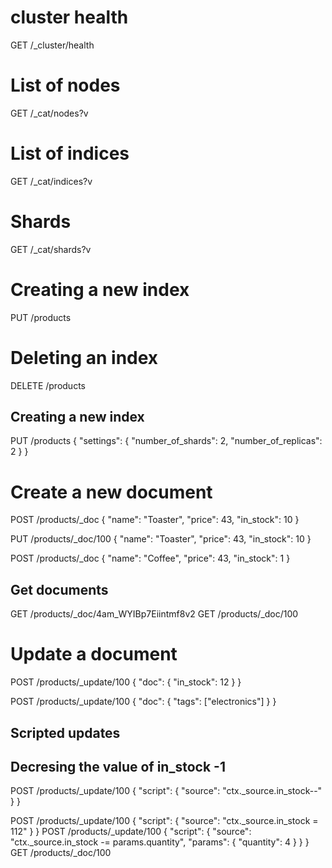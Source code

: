 # cluster health
GET /_cluster/health

# List of nodes
GET /_cat/nodes?v

# List of indices
GET /_cat/indices?v

# Shards
GET /_cat/shards?v

# Creating a new index
PUT /products

# Deleting an index
DELETE /products

## Creating a new index
PUT /products
{
  "settings": {
    "number_of_shards": 2,
    "number_of_replicas": 2
  }
}

# Create a new document
POST /products/_doc 
{
  "name": "Toaster",
  "price": 43,
  "in_stock": 10
}

PUT /products/_doc/100
{
  "name": "Toaster",
  "price": 43,
  "in_stock": 10
}

POST /products/_doc 
{
  "name": "Coffee",
  "price": 43,
  "in_stock": 1
}

## Get documents
GET /products/_doc/4am_WYIBp7Eiintmf8v2
GET /products/_doc/100

# Update a document
POST /products/_update/100
{
  "doc": {
    "in_stock": 12
  }
}

POST /products/_update/100
{
  "doc": {
    "tags": ["electronics"]
  }
}

## Scripted updates

## Decresing the value of in_stock -1
POST /products/_update/100
{
  "script": {
    "source": "ctx._source.in_stock--"
  }
}

POST /products/_update/100
{
  "script": {
    "source": "ctx._source.in_stock = 112"
  }
}
POST /products/_update/100
{
  "script": {
    "source": "ctx._source.in_stock -= params.quantity",
    "params": {
      "quantity": 4
    }
  }
}
GET /products/_doc/100





















